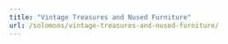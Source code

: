 ```yaml
---
title: "Vintage Treasures and Nused Furniture"
url: /solomons/vintage-treasures-and-nused-furniture/
---
```

